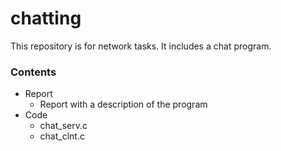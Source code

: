 # chatting
This repository is for network tasks. It includes a chat program.


### Contents
- Report
  - Report with a description of the program
- Code
  - chat_serv.c
  - chat_clnt.c